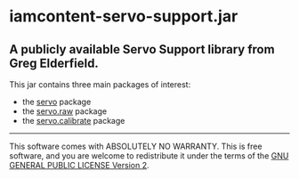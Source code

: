 # iamcontent-servo-support.jar
## A publicly available Servo Support library from Greg Elderfield.

This jar contains three main packages of interest:

* the [servo](src/site/md/com.iamcontent.device.servo.md) package
* the [servo.raw](src/site/md/com.iamcontent.device.servo.raw.md) package
* the [servo.calibrate](src/site/md/com.iamcontent.device.servo.calibrate.md) package

---

This software comes with ABSOLUTELY NO WARRANTY. This is free software, and you are welcome to redistribute it
under the terms of the [GNU GENERAL PUBLIC LICENSE Version 2](https://www.gnu.org/licenses/gpl-2.0.html).
